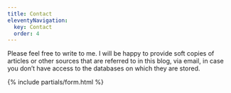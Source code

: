 ```yaml
---
title: Contact
eleventyNavigation:
  key: Contact
  order: 4
---
```


Please feel free to write to me. I will be happy to provide soft copies of articles or other sources that are referred to in this blog, via email, in case you don’t have access to the databases on which they are stored.

{% include partials/form.html %}

